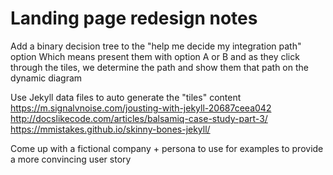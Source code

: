 # Landing page redesign notes
Add a binary decision tree to the "help me decide my integration path" option
Which means present them with option A or B and as they click through the tiles, we determine the path and show them that path on the dynamic diagram

Use Jekyll data files to auto generate the "tiles" content
https://m.signalvnoise.com/jousting-with-jekyll-20687ceea042
http://docslikecode.com/articles/balsamiq-case-study-part-3/
https://mmistakes.github.io/skinny-bones-jekyll/

Come up with a fictional company + persona to use for examples to provide a more convincing user story
